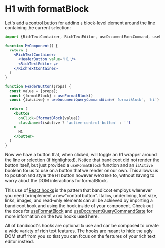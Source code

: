 # H1 with formatBlock

Let's add a [control button](/concepts/control-button.md) for adding a block-level element around the line containing the current selection:
```jsx
import {RichTextContainer, RichTextEditor, useDocumentExecCommand, useFormatBlock} from 'bandicoot'

function MyComponent() {
  return (
    <RichTextContainer>
      <HeaderButton value='H1'/>
      <RichTextEditor />
    </RichTextContainer>
  )
}

function HeaderButton(props) {
  const value = {props};
  const {formatBlock} = useFormatBlock()
  const {isActive} = useDocumentQueryCommandState('formatBlock', 'h1')

  return (
    <button
      onClick={formatBlock(value)}
      className={isActive ? 'active-control-button' : ''}
    >
      H1
    </button>
  )
}
```

Now we have a button that, when clicked, will toggle an h1 wrapper around the line or selection (if highlighted). Notice that
bandicoot did not render the button itself, but just provided a `useFormatBlock` function and an `isActive` boolean for us to
use on a button that we render on our own. This allows us to position and style the H1 button however we'd like to, without having to worry about the DOM interactions for formatBlock.

This use of [React hooks](https://reactjs.org/docs/hooks-intro.html) is the pattern that bandicoot employs whenever you need to implement a new"control button". Italics, underlining, font size, links, images, and read-only elements can all be achieved by importing a bandicoot hook and using the hook inside of your component. Check out the docs for [useFormatBlock](/hooks/use-format-block.md)
and [useDocumentQueryCommandState](hookes/use-document-query-command-state.md) for more information on the two hooks used here.

All of bandicoot's hooks are optional to use and can be composed to create a wide variety of rich text features. The hooks are meant to hide the ugly DOM stuff from you so that you can focus on the features of your rich text editor instead.
